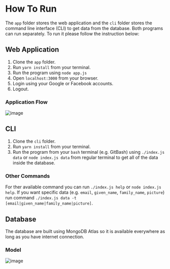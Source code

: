 # How To Run

The `app` folder stores the web application and the `cli` folder stores the command line interface (CLI) to get data from the database. 
Both programs can run separately. To run it please follow the instruction below:

## Web Application
1. Clone the `app` folder.
2. Run `yarn install` from your terminal.
3. Run the program using `node app.js`
4. Open `localhost:3000` from your browser.
5. Login using your Google or Facebook accounts.
6. Logout.

### Application Flow
![image](https://user-images.githubusercontent.com/55452614/144220915-c24c9039-3ea6-4b73-b6ac-e50fe8390a33.png)

## CLI
1. Clone the `cli` folder.
2. Run `yarn install` from your terminal.
3. Run the program from your `bash` terminal (e.g. GitBash) using `./index.js data` or `node index.js data` from regular terminal to get all of the data inside the database.

### Other Commands
For ther available command you can run `./index.js help` or `node index.js help`.
If you want specific data (e.g. `email`, `given_name`, `family_name`, `picture`) run command `./index.js data -t [email|given_name|family_name|picture]`.

## Database
The database are built using MongoDB Atlas so it is available everywhere as long as you have internet connection.

### Model
![image](https://user-images.githubusercontent.com/55452614/144219092-172cbea5-dd14-40b9-8ea6-0edce66bb7e8.png)



